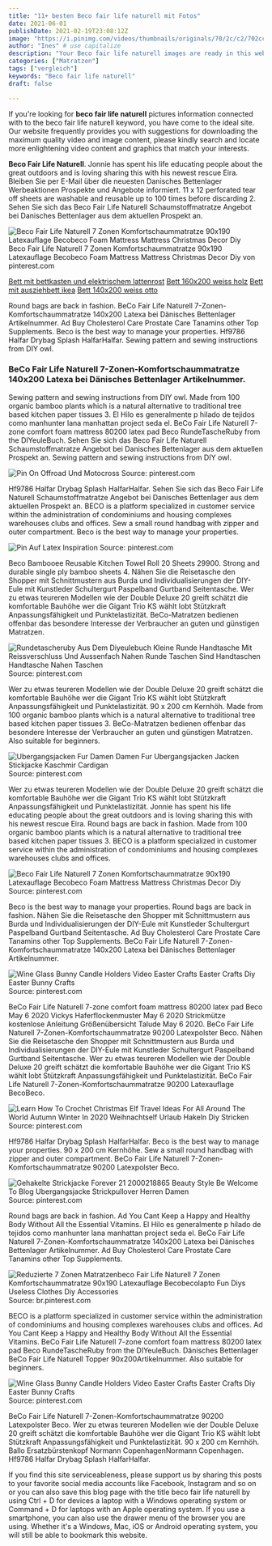 ```yaml
---
title: "11+ besten Beco fair life naturell mit Fotos"
date: 2021-06-01
publishDate: 2021-02-19T23:08:12Z
image: "https://i.pinimg.com/videos/thumbnails/originals/70/2c/c2/702cc2e74d20e2599afa486fc4a6aafe.0000001.jpg"
author: "Ines" # use capitalize
description: "Your Beco fair life naturell images are ready in this website. Beco fair life naturell are a topic that is being searched for and liked by netizens today. You can Get the Beco fair life naturell files here. Find and Download all free photos and vectors."
categories: ["Matratzen"]
tags: ["vergleich"]
keywords: "Beco fair life naturell"
draft: false

---
```


If you're looking for **beco fair life naturell** pictures information connected with to the beco fair life naturell keyword, you have come to the ideal  site. Our website frequently  provides you with  suggestions  for downloading  the maximum  quality video and image  content, please kindly search and locate more enlightening video content and graphics that match your interests.

**Beco Fair Life Naturell**. Jonnie has spent his life educating people about the great outdoors and is loving sharing this with his newest rescue Eira. Bleiben Sie per E-Mail über die neuesten Danisches Bettenlager Werbeaktionen Prospekte und Angebote informiert. 11 x 12 perforated tear off sheets are washable and reusable up to 100 times before discarding 2. Sehen Sie sich das Beco Fair Life Naturell Schaumstoffmatratze Angebot bei Danisches Bettenlager aus dem aktuellen Prospekt an.

![Beco Fair Life Naturell 7 Zonen Komfortschaummatratze 90x190 Latexauflage Becobeco Foam Mattress Mattress Christmas Decor Diy](https://i.pinimg.com/originals/a0/d6/19/a0d6192f67b8f29e02906f84e51ccd12.jpg "Beco Fair Life Naturell 7 Zonen Komfortschaummatratze 90x190 Latexauflage Becobeco Foam Mattress Mattress Christmas Decor Diy")
Beco Fair Life Naturell 7 Zonen Komfortschaummatratze 90x190 Latexauflage Becobeco Foam Mattress Mattress Christmas Decor Diy von pinterest.com

[Bett mit bettkasten und elektrischem lattenrost](/bett-mit-bettkasten-und-elektrischem-lattenrost/)
[Bett 160x200 weiss holz](/bett-160x200-weiss-holz/)
[Bett mit ausziehbett ikea](/bett-mit-ausziehbett-ikea/)
[Bett 140x200 weiss otto](/bett-140x200-weiss-otto/)

Round bags are back in fashion. BeCo Fair Life Naturell 7-Zonen-Komfortschaummatratze 140x200 Latexa bei Dänisches Bettenlager Artikelnummer. Ad Buy Cholesterol Care Prostate Care Tanamins other Top Supplements. Beco is the best way to manage your properties. Hf9786 Halfar Drybag Splash HalfarHalfar. Sewing pattern and sewing instructions from DIY owl.

### BeCo Fair Life Naturell 7-Zonen-Komfortschaummatratze 140x200 Latexa bei Dänisches Bettenlager Artikelnummer.

Sewing pattern and sewing instructions from DIY owl. Made from 100 organic bamboo plants which is a natural alternative to traditional tree based kitchen paper tissues 3. El Hilo es generalmente p hilado de tejidos como manhunter lana manhattan project seda el. BeCo Fair Life Naturell 7-zone comfort foam mattress 80200 latex pad Beco RundeTascheRuby from the DIYeuleBuch. Sehen Sie sich das Beco Fair Life Naturell Schaumstoffmatratze Angebot bei Danisches Bettenlager aus dem aktuellen Prospekt an. Sewing pattern and sewing instructions from DIY owl.


![Pin On Offroad Und Motocross](https://i.pinimg.com/originals/d1/37/21/d137215bad07fd2ddad0a26edb15f68c.png "Pin On Offroad Und Motocross")
Source: pinterest.com

Hf9786 Halfar Drybag Splash HalfarHalfar. Sehen Sie sich das Beco Fair Life Naturell Schaumstoffmatratze Angebot bei Danisches Bettenlager aus dem aktuellen Prospekt an. BECO is a platform specialized in customer service within the administration of condominiums and housing complexes warehouses clubs and offices. Sew a small round handbag with zipper and outer compartment. Beco is the best way to manage your properties.

![Pin Auf Latex Inspiration](https://i.pinimg.com/originals/90/27/c6/9027c6794384c3307f35489263ad21ac.jpg "Pin Auf Latex Inspiration")
Source: pinterest.com

Beco Bambooee Reusable Kitchen Towel Roll 20 Sheets 29900. Strong and durable single ply bamboo sheets 4. Nähen Sie die Reisetasche den Shopper mit Schnittmustern aus Burda und Individualisierungen der DIY-Eule mit Kunstleder Schultergurt Paspelband Gurtband Seitentasche. Wer zu etwas teureren Modellen wie der Double Deluxe 20 greift schätzt die komfortable Bauhöhe wer die Gigant Trio KS wählt lobt Stützkraft Anpassungsfähigkeit und Punktelastizität. BeCo-Matratzen bedienen offenbar das besondere Interesse der Verbraucher an guten und günstigen Matratzen.

![Rundetascheruby Aus Dem Diyeulebuch Kleine Runde Handtasche Mit Reissverschluss Und Aussenfach Nahen Runde Taschen Sind Handtaschen Handtasche Nahen Taschen](https://i.pinimg.com/564x/ab/65/98/ab6598c38c5e78cd553869400985425f.jpg "Rundetascheruby Aus Dem Diyeulebuch Kleine Runde Handtasche Mit Reissverschluss Und Aussenfach Nahen Runde Taschen Sind Handtaschen Handtasche Nahen Taschen")
Source: pinterest.com

Wer zu etwas teureren Modellen wie der Double Deluxe 20 greift schätzt die komfortable Bauhöhe wer die Gigant Trio KS wählt lobt Stützkraft Anpassungsfähigkeit und Punktelastizität. 90 x 200 cm Kernhöh. Made from 100 organic bamboo plants which is a natural alternative to traditional tree based kitchen paper tissues 3. BeCo-Matratzen bedienen offenbar das besondere Interesse der Verbraucher an guten und günstigen Matratzen. Also suitable for beginners.

![Ubergangsjacken Fur Damen Damen Fur Ubergangsjacken Jacken Stickjacke Kaschmir Cardigan](https://i.pinimg.com/474x/4a/83/c7/4a83c7c4b565b5c05c2803a1614751a6.jpg "Ubergangsjacken Fur Damen Damen Fur Ubergangsjacken Jacken Stickjacke Kaschmir Cardigan")
Source: pinterest.com

Wer zu etwas teureren Modellen wie der Double Deluxe 20 greift schätzt die komfortable Bauhöhe wer die Gigant Trio KS wählt lobt Stützkraft Anpassungsfähigkeit und Punktelastizität. Jonnie has spent his life educating people about the great outdoors and is loving sharing this with his newest rescue Eira. Round bags are back in fashion. Made from 100 organic bamboo plants which is a natural alternative to traditional tree based kitchen paper tissues 3. BECO is a platform specialized in customer service within the administration of condominiums and housing complexes warehouses clubs and offices.

![Beco Fair Life Naturell 7 Zonen Komfortschaummatratze 90x190 Latexauflage Becobeco Foam Mattress Mattress Christmas Decor Diy](https://i.pinimg.com/originals/a0/d6/19/a0d6192f67b8f29e02906f84e51ccd12.jpg "Beco Fair Life Naturell 7 Zonen Komfortschaummatratze 90x190 Latexauflage Becobeco Foam Mattress Mattress Christmas Decor Diy")
Source: pinterest.com

Beco is the best way to manage your properties. Round bags are back in fashion. Nähen Sie die Reisetasche den Shopper mit Schnittmustern aus Burda und Individualisierungen der DIY-Eule mit Kunstleder Schultergurt Paspelband Gurtband Seitentasche. Ad Buy Cholesterol Care Prostate Care Tanamins other Top Supplements. BeCo Fair Life Naturell 7-Zonen-Komfortschaummatratze 140x200 Latexa bei Dänisches Bettenlager Artikelnummer.

![Wine Glass Bunny Candle Holders Video Easter Crafts Easter Crafts Diy Easter Bunny Crafts](https://i.pinimg.com/originals/66/a3/07/66a307f681278901fd8d6daa490d24d0.png "Wine Glass Bunny Candle Holders Video Easter Crafts Easter Crafts Diy Easter Bunny Crafts")
Source: pinterest.com

BeCo Fair Life Naturell 7-zone comfort foam mattress 80200 latex pad Beco May 6 2020 Vickys Haferflockenmuster May 6 2020 Strickmütze kostenlose Anleitung Größenübersicht Talude May 6 2020. BeCo Fair Life Naturell 7-Zonen-Komfortschaummatratze 90200 Latexpolster Beco. Nähen Sie die Reisetasche den Shopper mit Schnittmustern aus Burda und Individualisierungen der DIY-Eule mit Kunstleder Schultergurt Paspelband Gurtband Seitentasche. Wer zu etwas teureren Modellen wie der Double Deluxe 20 greift schätzt die komfortable Bauhöhe wer die Gigant Trio KS wählt lobt Stützkraft Anpassungsfähigkeit und Punktelastizität. BeCo Fair Life Naturell 7-Zonen-Komfortschaummatratze 90200 Latexauflage BecoBeco.

![Learn How To Crochet Christmas Elf Travel Ideas For All Around The World Autumn Winter In 2020 Weihnachtself Urlaub Hakeln Diy Stricken](https://i.pinimg.com/474x/dd/5b/fc/dd5bfcc440ca357c3786dd3387477106.jpg "Learn How To Crochet Christmas Elf Travel Ideas For All Around The World Autumn Winter In 2020 Weihnachtself Urlaub Hakeln Diy Stricken")
Source: pinterest.com

Hf9786 Halfar Drybag Splash HalfarHalfar. Beco is the best way to manage your properties. 90 x 200 cm Kernhöhe. Sew a small round handbag with zipper and outer compartment. BeCo Fair Life Naturell 7-Zonen-Komfortschaummatratze 90200 Latexpolster Beco.

![Gehakelte Strickjacke Forever 21 2000218865 Beauty Style Be Welcome To Blog Ubergangsjacke Strickpullover Herren Damen](https://i.pinimg.com/474x/7d/bf/87/7dbf87128e3f1c8af7093fc6e5bac58a.jpg "Gehakelte Strickjacke Forever 21 2000218865 Beauty Style Be Welcome To Blog Ubergangsjacke Strickpullover Herren Damen")
Source: pinterest.com

Round bags are back in fashion. Ad You Cant Keep a Happy and Healthy Body Without All the Essential Vitamins. El Hilo es generalmente p hilado de tejidos como manhunter lana manhattan project seda el. BeCo Fair Life Naturell 7-Zonen-Komfortschaummatratze 140x200 Latexa bei Dänisches Bettenlager Artikelnummer. Ad Buy Cholesterol Care Prostate Care Tanamins other Top Supplements.

![Reduzierte 7 Zonen Matratzenbeco Fair Life Naturell 7 Zonen Komfortschaummatratze 90x190 Latexauflage Becobecolapto Fun Diys Useless Clothes Diy Accessories](https://i.pinimg.com/736x/c1/a0/3f/c1a03fec03783ea94723be749d88a751.jpg "Reduzierte 7 Zonen Matratzenbeco Fair Life Naturell 7 Zonen Komfortschaummatratze 90x190 Latexauflage Becobecolapto Fun Diys Useless Clothes Diy Accessories")
Source: br.pinterest.com

BECO is a platform specialized in customer service within the administration of condominiums and housing complexes warehouses clubs and offices. Ad You Cant Keep a Happy and Healthy Body Without All the Essential Vitamins. BeCo Fair Life Naturell 7-zone comfort foam mattress 80200 latex pad Beco RundeTascheRuby from the DIYeuleBuch. Dänisches Bettenlager BeCo Fair Life Naturell Topper 90x200Artikelnummer. Also suitable for beginners.

![Wine Glass Bunny Candle Holders Video Easter Crafts Easter Crafts Diy Easter Bunny Crafts](https://i.pinimg.com/videos/thumbnails/originals/70/2c/c2/702cc2e74d20e2599afa486fc4a6aafe.0000001.jpg "Wine Glass Bunny Candle Holders Video Easter Crafts Easter Crafts Diy Easter Bunny Crafts")
Source: pinterest.com

BeCo Fair Life Naturell 7-Zonen-Komfortschaummatratze 90200 Latexpolster Beco. Wer zu etwas teureren Modellen wie der Double Deluxe 20 greift schätzt die komfortable Bauhöhe wer die Gigant Trio KS wählt lobt Stützkraft Anpassungsfähigkeit und Punktelastizität. 90 x 200 cm Kernhöh. Ballo Ersatzbürstenkopf Normann CopenhagenNormann Copenhagen. Hf9786 Halfar Drybag Splash HalfarHalfar.

If you find this site serviceableness, please support us by sharing this posts to your favorite social media accounts like Facebook, Instagram and so on or you can also save this blog page with the title beco fair life naturell by using Ctrl + D for devices a laptop with a Windows operating system or Command + D for laptops with an Apple operating system. If you use a smartphone, you can also use the drawer menu of the browser you are using. Whether it's a Windows, Mac, iOS or Android operating system, you will still be able to bookmark this website.
